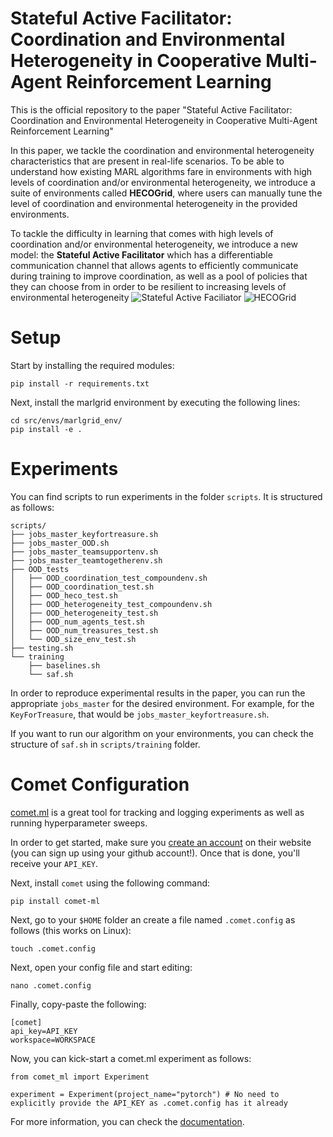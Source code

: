# Stateful Active Facilitator: Coordination and Environmental Heterogeneity in Cooperative Multi-Agent Reinforcement Learning

This is the official repository to the paper "Stateful Active Facilitator: Coordination and Environmental Heterogeneity in Cooperative Multi-Agent Reinforcement Learning"

In this paper, we tackle the coordination and environmental heterogeneity characteristics that are present in real-life scenarios. To be able to understand how existing MARL algorithms fare in environments with high levels of coordination and/or environmental heterogeneity, we introduce a suite of environments called **HECOGrid**, where users can manually tune the level of coordination and environmental heterogeneity in the provided environments.

To tackle the difficulty in learning that comes with high levels of coordination and/or environmental heterogeneity, we introduce a new model: the **Stateful Active Facilitator** which has a differentiable communication channel that allows agents to efficiently communicate during training to improve coordination, as well as a pool of policies that they can choose from in order to be resilient to increasing levels of environmental heterogeneity
![Stateful Active Faciliator](/assets/saf.jpg "Stateful Active Faciliator")
![HECOGrid](/assets/hecogrid.jpg "HECOGrid")

# Setup
Start by installing the required modules:
```
pip install -r requirements.txt
```
Next, install the marlgrid environment by executing the following lines:
```
cd src/envs/marlgrid_env/
pip install -e .
```
# Experiments
You can find scripts to run experiments in the folder ``scripts``. It is structured as follows:
```
scripts/
├── jobs_master_keyfortreasure.sh
├── jobs_master_OOD.sh
├── jobs_master_teamsupportenv.sh
├── jobs_master_teamtogetherenv.sh
├── OOD_tests
│   ├── OOD_coordination_test_compoundenv.sh
│   ├── OOD_coordination_test.sh
│   ├── OOD_heco_test.sh
│   ├── OOD_heterogeneity_test_compoundenv.sh
│   ├── OOD_heterogeneity_test.sh
│   ├── OOD_num_agents_test.sh
│   ├── OOD_num_treasures_test.sh
│   └── OOD_size_env_test.sh
├── testing.sh
└── training
    ├── baselines.sh
    └── saf.sh
```
In order to reproduce experimental results in the paper, you can run the appropriate ``jobs_master`` for the desired environment. For example, for the ``KeyForTreasure``, that would be ``jobs_master_keyfortreasure.sh``.

If you want to run our algorithm on your environments, you can check the structure of ``saf.sh`` in ``scripts/training`` folder.
# Comet Configuration
[comet.ml](https://www.comet.com/site/) is a great tool for tracking and logging experiments as well as running hyperparameter sweeps.

In order to get started, make sure you [create an account](https://www.comet.com/signup) on their website (you can sign up using your github account!). Once that is done, you'll receive your ``API_KEY``.

Next, install ``comet`` using the following command:

```
pip install comet-ml
```

Next, go to your ``$HOME`` folder an create a file named ``.comet.config`` as follows (this works on Linux):

```
touch .comet.config
```
Next, open your config file and start editing:

```
nano .comet.config
```

Finally, copy-paste the following:

```
[comet]
api_key=API_KEY
workspace=WORKSPACE
```

Now, you can kick-start a comet.ml experiment as follows:

```
from comet_ml import Experiment

experiment = Experiment(project_name="pytorch") # No need to explicitly provide the API_KEY as .comet.config has it already
```

For more information, you can check the [documentation](https://www.comet.com/docs/python-sdk/pytorch/).

